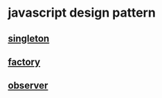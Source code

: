 # javascript design pattern

## [singleton](./singleton.js)
## [factory](./factory.js)
## [observer](./observer.js)
